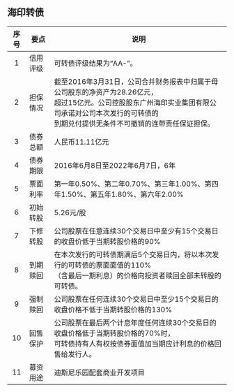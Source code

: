 ## 海印转债

|序号|要点|说明|
|:--:|----|----|
|1|信用评级|可转债评级结果为“AA-”。|
|2|担保情况|截至2016年3月31日，公司合并财务报表中归属于母公司股东的净资产为28.26亿元，<br>超过15亿元。公司控股股东广州海印实业集团有限公司承诺对公司本次发行的可转债的<br>到期兑付提供无条件不可撤销的连带责任保证担保。|
|3|债券总额|人民币11.11亿元|
|4|债券期限|2016年6月8日至2022年6月7日，6年|
|5|票面利率|第一年0.50%、第二年0.70%、第三年1.00%、第四年1.50%、第五年1.80%、第六年2.00%|
|6|初始转股|5.26元/股|
|7|下修转股|公司股票在任意连续30个交易日中至少有15个交易日的收盘价低于当期转股价格的90%|
|8|到期赎回|在本次发行的可转债期满后5个交易日内，将以本次发行的可转债的票面面值的110%<br>（含最后一期利息）的价格向投资者赎回全部未转股的可转债。|
|9|强制赎回|公司股票在任何连续30个交易日中至少15个交易日的收盘价格不低于当期转股价格的130%|
|10|回售保护|公司股票在最后两个计息年度任何连续30个交易日的收盘价格低于当期转股价格的70%时，<br>可转债持有人有权按债券面值加当期应计利息的价格回售给发行人。|
|11|募资用途|迪斯尼乐园配套商业开发项目|
